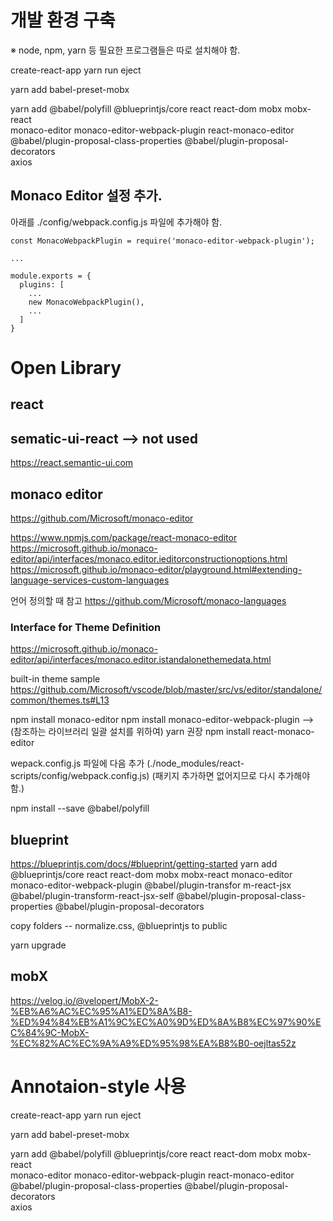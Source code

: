 # 개발 환경 구축
※ node, npm, yarn 등 필요한 프로그램들은 따로 설치해야 함.

create-react-app
yarn run eject

yarn add babel-preset-mobx

yarn add @babel/polyfill @blueprintjs/core react react-dom mobx mobx-react \
monaco-editor monaco-editor-webpack-plugin react-monaco-editor \
@babel/plugin-proposal-class-properties @babel/plugin-proposal-decorators \
axios

## Monaco Editor 설정 추가.
아래를 ./config/webpack.config.js 파일에 추가해야 함.
```
const MonacoWebpackPlugin = require('monaco-editor-webpack-plugin');

...

module.exports = {
  plugins: [
  	...
    new MonacoWebpackPlugin(),
    ...
  ]
}
```




# Open Library

## react

## sematic-ui-react --> not used
https://react.semantic-ui.com




## monaco editor
https://github.com/Microsoft/monaco-editor

https://www.npmjs.com/package/react-monaco-editor
https://microsoft.github.io/monaco-editor/api/interfaces/monaco.editor.ieditorconstructionoptions.html
https://microsoft.github.io/monaco-editor/playground.html#extending-language-services-custom-languages

언어 정의할 때 참고
https://github.com/Microsoft/monaco-languages


### Interface for Theme Definition
https://microsoft.github.io/monaco-editor/api/interfaces/monaco.editor.istandalonethemedata.html

built-in theme sample
https://github.com/Microsoft/vscode/blob/master/src/vs/editor/standalone/common/themes.ts#L13

npm install monaco-editor
npm install monaco-editor-webpack-plugin  --> (참조하는 라이브러리 일괄 설치를 위하여) yarn 권장
npm install react-monaco-editor

wepack.config.js 파일에 다음 추가 (./node_modules/react-scripts/config/webpack.config.js)
(패키지 추가하면 없어지므로 다시 추가해야 함.)


npm install --save @babel/polyfill


## blueprint
https://blueprintjs.com/docs/#blueprint/getting-started
yarn add @blueprintjs/core react react-dom mobx mobx-react monaco-editor monaco-editor-webpack-plugin @babel/plugin-transfor
m-react-jsx @babel/plugin-transform-react-jsx-self @babel/plugin-proposal-class-properties @babel/plugin-proposal-decorators

copy folders -- normalize.css, @blueprintjs to public

yarn upgrade


## mobX
https://velog.io/@velopert/MobX-2-%EB%A6%AC%EC%95%A1%ED%8A%B8-%ED%94%84%EB%A1%9C%EC%A0%9D%ED%8A%B8%EC%97%90%EC%84%9C-MobX-%EC%82%AC%EC%9A%A9%ED%95%98%EA%B8%B0-oejltas52z


# Annotaion-style 사용


create-react-app
yarn run eject

yarn add babel-preset-mobx

yarn add @babel/polyfill @blueprintjs/core react react-dom mobx mobx-react \
monaco-editor monaco-editor-webpack-plugin react-monaco-editor \
@babel/plugin-proposal-class-properties @babel/plugin-proposal-decorators \
axios
